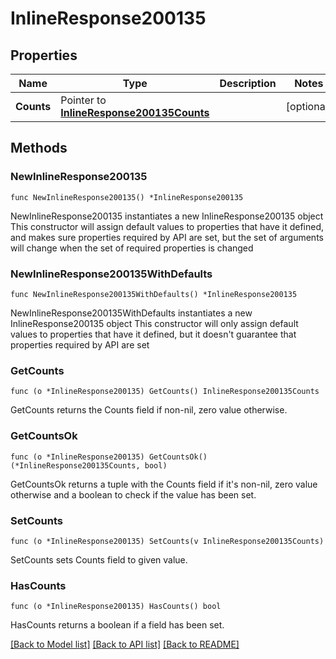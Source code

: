 # InlineResponse200135

## Properties

Name | Type | Description | Notes
------------ | ------------- | ------------- | -------------
**Counts** | Pointer to [**InlineResponse200135Counts**](InlineResponse200135Counts.md) |  | [optional] 

## Methods

### NewInlineResponse200135

`func NewInlineResponse200135() *InlineResponse200135`

NewInlineResponse200135 instantiates a new InlineResponse200135 object
This constructor will assign default values to properties that have it defined,
and makes sure properties required by API are set, but the set of arguments
will change when the set of required properties is changed

### NewInlineResponse200135WithDefaults

`func NewInlineResponse200135WithDefaults() *InlineResponse200135`

NewInlineResponse200135WithDefaults instantiates a new InlineResponse200135 object
This constructor will only assign default values to properties that have it defined,
but it doesn't guarantee that properties required by API are set

### GetCounts

`func (o *InlineResponse200135) GetCounts() InlineResponse200135Counts`

GetCounts returns the Counts field if non-nil, zero value otherwise.

### GetCountsOk

`func (o *InlineResponse200135) GetCountsOk() (*InlineResponse200135Counts, bool)`

GetCountsOk returns a tuple with the Counts field if it's non-nil, zero value otherwise
and a boolean to check if the value has been set.

### SetCounts

`func (o *InlineResponse200135) SetCounts(v InlineResponse200135Counts)`

SetCounts sets Counts field to given value.

### HasCounts

`func (o *InlineResponse200135) HasCounts() bool`

HasCounts returns a boolean if a field has been set.


[[Back to Model list]](../README.md#documentation-for-models) [[Back to API list]](../README.md#documentation-for-api-endpoints) [[Back to README]](../README.md)


